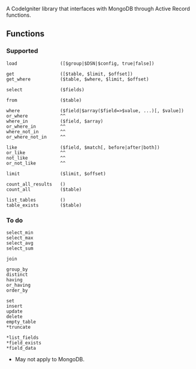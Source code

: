 A CodeIgniter library that interfaces with MongoDB through Active Record functions.

Functions
---------

### Supported

	load				([$group|$DSN|$config, true|false])
	
	get					([$table, $limit, $offset])
	get_where			($table, $where, $limit, $offset)
	
	select				($fields)
	
	from				($table)
	
	where				($field|$array($field=>$value, ...)[, $value])
	or_where			^^
	where_in			($field, $array)
	or_where_in			^^
	where_not_in		^^
	or_where_not_in		^^
	
	like				($field, $match[, before|after|both])
	or_like				^^
	not_like			^^
	or_not_like			^^
	
	limit				($limit, $offset)
	
	count_all_results	()
	count_all			($table)
	
	list_tables			()
	table_exists		($table)

### To do

	select_min
	select_max
	select_avg
	select_sum
	
	join
	
	group_by
	distinct
	having
	or_having
	order_by
	
	set
	insert
	update
	delete
	empty_table
	*truncate
	
	*list_fields
	*field_exists
	*field_data

* May not apply to MongoDB.
